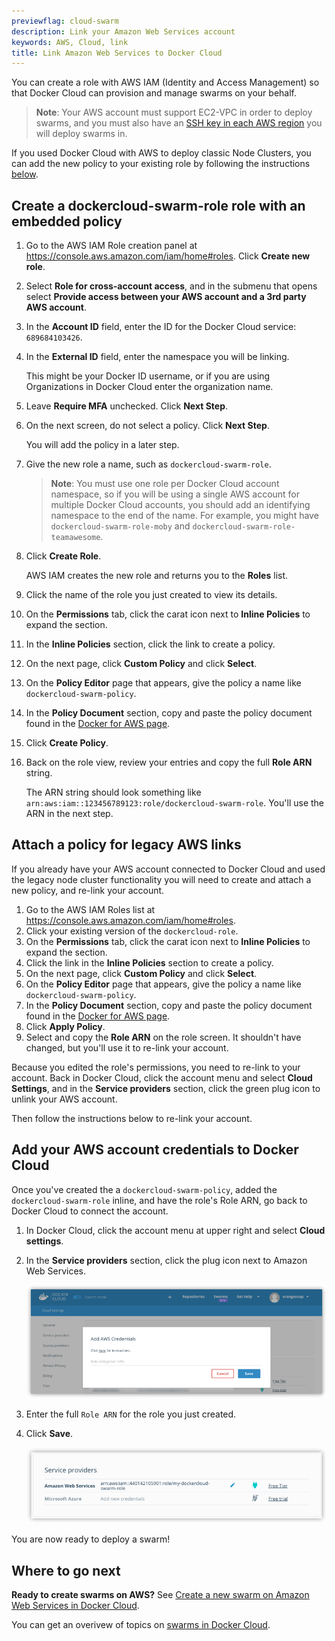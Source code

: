 ```yaml
---
previewflag: cloud-swarm
description: Link your Amazon Web Services account
keywords: AWS, Cloud, link
title: Link Amazon Web Services to Docker Cloud
---
```


You can create a role with AWS IAM (Identity and Access Management) so that
Docker Cloud can provision and manage swarms on your behalf.

> **Note**: Your AWS account must support EC2-VPC in order to deploy swarms, and
you must also have an [SSH key in each AWS region](https://docs.aws.amazon.com/AWSEC2/latest/UserGuide/ec2-key-pairs.html)
you will deploy swarms in.

If you used Docker Cloud with AWS to deploy classic Node Clusters, you can add
the new policy to your existing role by following the instructions
[below](#attach-a-policy-for-legacy-aws-links).

## Create a dockercloud-swarm-role role with an embedded policy

1.  Go to the AWS IAM Role creation panel at  <a href="https://console.aws.amazon.com/iam/home#roles">https://console.aws.amazon.com/iam/home#roles</a>. Click **Create new role**.

2.  Select **Role for cross-account access**, and in the submenu that opens select **Provide access between your AWS account and a 3rd party AWS account**.

3.  In the **Account ID** field, enter the ID for the Docker Cloud service: `689684103426`.
4.  In the **External ID** field, enter the namespace you will be linking.

    This might be your Docker ID username, or if you are using Organizations in Docker Cloud enter the organization name.

5.  Leave **Require MFA** unchecked. Click **Next Step**.

6.  On the next screen, do not select a policy. Click **Next Step**.

    You will add the policy in a later step.

7.  Give the new role a name, such as `dockercloud-swarm-role`.

    > **Note**: You must use one role per Docker Cloud account namespace, so if
    you will be using a single AWS account for multiple Docker Cloud accounts,
    you should add an identifying namespace to the end of the name. For example,
    you might have `dockercloud-swarm-role-moby` and
    `dockercloud-swarm-role-teamawesome`.

8.  Click **Create Role**.

    AWS IAM creates the new role and returns you to the **Roles** list.

9.  Click the name of the role you just created to view its details.
10. On the **Permissions** tab, click the carat icon next to **Inline Policies** to expand the section.
11. In the **Inline Policies** section, click the link to create a policy.
12. On the next page, click **Custom Policy** and click **Select**.
13. On the **Policy Editor** page that appears, give the policy a name like `dockercloud-swarm-policy`.
14. In the **Policy Document** section, copy and paste the policy document found in the [Docker for AWS page](/docker-for-aws/iam-permissions/).
15. Click **Create Policy**.
16. Back on the role view, review your entries and copy the full **Role ARN** string.

    The ARN string should look something like `arn:aws:iam::123456789123:role/dockercloud-swarm-role`. You'll use the ARN in the next step.

## Attach a policy for legacy AWS links

If you already have your AWS account connected to Docker Cloud and used the legacy node cluster functionality you will need to create and attach a new policy, and re-link your account.

1.  Go to the AWS IAM Roles list at  <a href="https://console.aws.amazon.com/iam/home#roles">https://console.aws.amazon.com/iam/home#roles</a>.
2.  Click your existing version of the `dockercloud-role`.
3.  On the **Permissions** tab, click the carat icon next to **Inline Policies** to expand the section.
4.  Click the link in the **Inline Policies** section to create a policy.
5.  On the next page, click **Custom Policy** and click **Select**.
6.  On the **Policy Editor** page that appears, give the policy a name like `dockercloud-swarm-policy`.
7.  In the **Policy Document** section, copy and paste the policy document found in the [Docker for AWS page](/docker-for-aws/iam-permissions/).
8.  Click **Apply Policy**.
9.  Select and copy the **Role ARN** on the role screen.
    It shouldn't have changed, but you'll use it to re-link your account.

Because you edited the role's permissions, you need to re-link to your account.
Back in Docker Cloud, click the account menu and select **Cloud Settings**, and
in the **Service providers** section, click the green plug icon to unlink your
AWS account.

Then follow the instructions below to re-link your account.

## Add your AWS account credentials to Docker Cloud

Once you've created the a `dockercloud-swarm-policy`, added the
`dockercloud-swarm-role` inline, and have the role's Role ARN, go back to Docker
Cloud to connect the account.

1.  In Docker Cloud, click the account menu at upper right and select **Cloud settings**.
2.  In the **Service providers** section, click the plug icon next to Amazon Web Services.

    ![](images/aws-arn-wizard.png)

3.  Enter the full `Role ARN` for the role you just created.
4.  Click **Save**.

    ![](images/aws-creds-cloud.png)

You are now ready to deploy a swarm!

## Where to go next

**Ready to create swarms on AWS?** See [Create a new swarm on Amazon Web Services in Docker Cloud](create-cloud-swarm-aws.md).

You can get an overivew of topics on [swarms in Docker Cloud](index.md).
